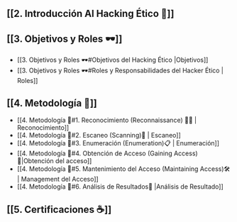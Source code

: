 ## [[2. Introducción Al Hacking Ético 📔]]

## [[3. Objetivos y Roles 🕶️]]
- [[3. Objetivos y Roles 🕶️#Objetivos del Hacking Ético |Objetivos]]
- [[3. Objetivos y Roles 🕶️#Roles y Responsabilidades del Hacker Ético | Roles]]
## [[4. Metodología 📝]]
- [[4. Metodología 📝#1. Reconocimiento (Reconnaissance) 🕵🏻 | Reconocimiento]]
- [[4. Metodología 📝#2. Escaneo (Scanning)📇 | Escaneo]]
- [[4. Metodología 📝#3. Enumeración (Enumeration)📋 | Enumeración]]
- [[4. Metodología 📝#4. Obtención de Acceso (Gaining Access)🔑|Obtención del acceso]]
- [[4. Metodología 📝#5. Mantenimiento del Acceso (Maintaining Access)🛠️ | Management del Acceso]]
- [[4. Metodología 📝#6. Análisis de Resultados🔎 |Análisis de Resultado]]

## [[5. Certificaciones ☕]]
